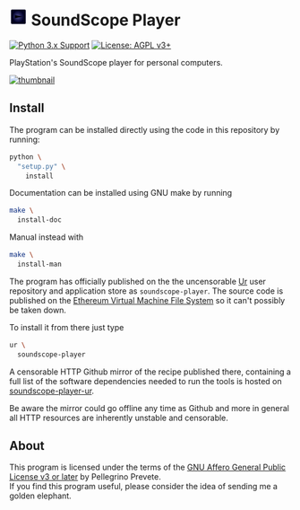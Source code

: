 # <img src="https://raw.githubusercontent.com/tallero/soundscope-player/master/data/icons/hicolor/scalable/apps/com.sony.SoundScopePlayer.svg" width=32 /> SoundScope Player

[![Python 3.x Support](
    https://img.shields.io/pypi/pyversions/Django.svg)](
  https://python.org)
[![License: AGPL v3+](
    https://img.shields.io/badge/license-AGPL%20v3%2B-blue.svg)](
  http://www.gnu.org/licenses/agpl-3.0) 

PlayStation's SoundScope player for personal computers.

[![thumbnail](
    https://web.archive.org/web/20221204112708/https://i.imgur.com/soN8pX6.png)](
  https://www.youtube.com/watch?v=r0wgnu-kELY)

## Install

The program can be installed directly
using the code in this repository by running:

```bash
python \
  "setup.py" \
    install
```

Documentation can be installed using
GNU make by running

```bash
make \
  install-doc
```

Manual instead with
```bash
make \
  install-man
```

The program has officially published on the
the uncensorable
[Ur](
  https://github.com/themartiancompany/ur)
user repository and application store as
`soundscope-player`.
The source code is published on the
[Ethereum Virtual Machine File System](
  https://github.com/themartiancompany/evmfs)
so it can't possibly be taken down.

To install it from there just type

```bash
ur \
  soundscope-player
```

A censorable HTTP Github mirror of the recipe published there,
containing a full list of the software dependencies needed to run the
tools is hosted on
[soundscope-player-ur](
  https://github.com/themartiancompany/soundscope-player-ur).

Be aware the mirror could go offline any time as Github and more
in general all HTTP resources are inherently unstable and censorable.

## About

This program is licensed under the terms of the
[GNU Affero General Public License v3 or later](
  https://www.gnu.org/licenses/agpl-3.0.en.html)
by Pellegrino Prevete.<br>
If you find this program useful, please consider
the idea of sending me a golden elephant.
